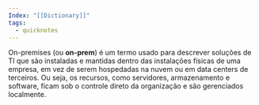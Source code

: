 ```yaml
---
Index: "[[Dictionary]]"
tags:
  - quicknotes
---
```


On-premises (ou **on-prem**) é um termo usado para descrever soluções de TI que são instaladas e mantidas dentro das instalações físicas de uma empresa, em vez de serem hospedadas na nuvem ou em data centers de terceiros. Ou seja, os recursos, como servidores, armazenamento e software, ficam sob o controle direto da organização e são gerenciados localmente.